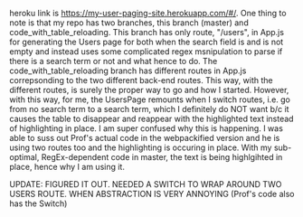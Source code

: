 heroku link is https://my-user-paging-site.herokuapp.com/#/. One thing to note is that my repo has two branches, this branch (master) and code_with_table_reloading. This branch has only route, "/users", in App.js for generating the Users page for both when the search field is and is not
empty and instead uses some complicated regex msnipulation to parse if there is a search term or not and what hence to do. The code_with_table_reloading branch has different routes in App.js correpsonding to the two different back-end routes. This way, with the different routes, is surely the proper way to go and how I started. However, with this way, for me, the UsersPage remounts when I switch routes, i.e. go from no
search term to a search term, which I definitely do NOT want b/c it causes the table to disappear and reappear with the highlighted text instead of highlighting in place. I am super confused why this is happening. I was able to suss out Prof's actual code in the webpackified version and he is using two routes too and the highlighting is occuring in place. With my sub-optimal, RegEx-dependent code in master, the text is being highlgihted in
place, hence why I am using it.

UPDATE: FIGURED IT OUT. NEEDED A SWITCH TO WRAP AROUND TWO USERS ROUTE. WHEN ABSTRACTION IS VERY ANNOYING (Prof's code also has the Switch)
